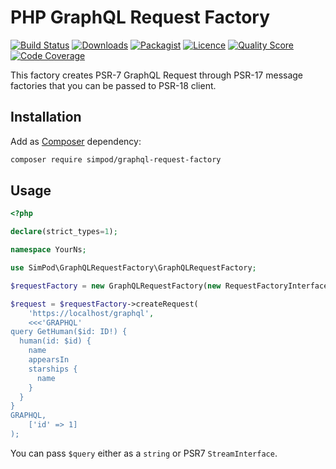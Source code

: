 # PHP GraphQL Request Factory

[![Build Status](https://travis-ci.com/simPod/GraphQL-Request-Factory.svg?branch=master)](https://travis-ci.com/simPod/GraphQL-Request-Factory)
[![Downloads](https://poser.pugx.org/simpod/graphql-request-factory/d/total.svg)](https://packagist.org/packages/simpod/graphql-request-factory)
[![Packagist](https://poser.pugx.org/simpod/graphql-request-factory/v/stable.svg)](https://packagist.org/packages/simpod/graphql-request-factory)
[![Licence](https://poser.pugx.org/simpod/graphql-request-factory/license.svg)](https://packagist.org/packages/simpod/graphql-request-factory)
[![Quality Score](https://scrutinizer-ci.com/g/simPod/GraphQL-Request-Factory/badges/quality-score.png?b=master)](https://scrutinizer-ci.com/g/simPod/GraphQL-Request-Factory)
[![Code Coverage](https://scrutinizer-ci.com/g/simPod/GraphQL-Request-Factory/badges/coverage.png?b=master)](https://scrutinizer-ci.com/g/simPod/GraphQL-Request-Factory)

This factory creates PSR-7 GraphQL Request through PSR-17 message factories
that you can be passed to PSR-18 client. 

## Installation

Add as [Composer](https://getcomposer.org/) dependency:

```sh
composer require simpod/graphql-request-factory
```

## Usage

```php
<?php

declare(strict_types=1);

namespace YourNs;

use SimPod\GraphQLRequestFactory\GraphQLRequestFactory;

$requestFactory = new GraphQLRequestFactory(new RequestFactoryInterfaceImpl(), new StreamFactoryInterfaceImpl());

$request = $requestFactory->createRequest(
    'https://localhost/graphql',
    <<<'GRAPHQL'
query GetHuman($id: ID!) {
  human(id: $id) {
    name
    appearsIn
    starships {
      name
    }
  }
}
GRAPHQL,
    ['id' => 1]
);
```

You can pass `$query` either as a `string` or PSR7 `StreamInterface`.
